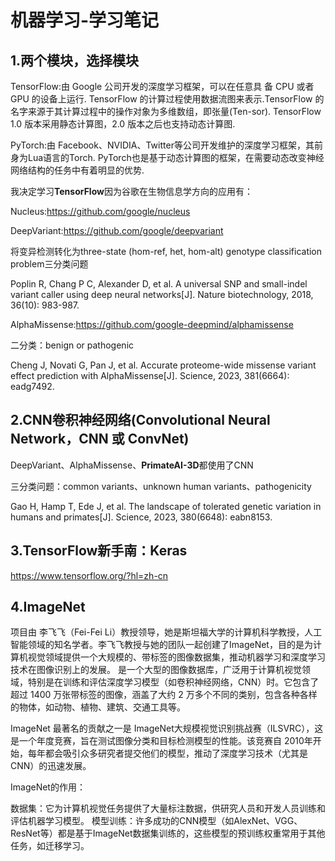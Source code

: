 # 机器学习-学习笔记

## 1.两个模块，选择模块

TensorFlow:由 Google 公司开发的深度学习框架，可以在任意具 备 CPU 或者 GPU 的设备上运行.
TensorFlow 的计算过程使用数据流图来表示.TensorFlow 的名字来源于其计算过程中的操作对象为多维数组，即张量(Ten-sor).
TensorFlow 1.0 版本采用静态计算图，2.0 版本之后也支持动态计算图.

PyTorch:由 Facebook、NVIDIA、Twitter等公司开发维护的深度学习框架，其前身为Lua语言的Torch.
PyTorch也是基于动态计算图的框架，在需要动态改变神经网络结构的任务中有着明显的优势.

我决定学习**TensorFlow**因为谷歌在生物信息学方向的应用有：

Nucleus:https://github.com/google/nucleus

DeepVariant:https://github.com/google/deepvariant 

将变异检测转化为three-state (hom-ref, het, hom-alt) genotype classification problem三分类问题

Poplin R, Chang P C, Alexander D, et al. A universal SNP and small-indel variant caller using deep neural networks[J]. Nature biotechnology, 2018, 36(10): 983-987.

AlphaMissense:https://github.com/google-deepmind/alphamissense

二分类：benign or pathogenic

Cheng J, Novati G, Pan J, et al. Accurate proteome-wide missense variant effect prediction with AlphaMissense[J]. Science, 2023, 381(6664): eadg7492.

## 2.CNN卷积神经网络(Convolutional Neural Network，CNN 或 ConvNet)

DeepVariant、AlphaMissense、**PrimateAI-3D**都使用了CNN

三分类问题：common variants、unknown human variants、pathogenicity

Gao H, Hamp T, Ede J, et al. The landscape of tolerated genetic variation in humans and primates[J]. Science, 2023, 380(6648): eabn8153.


## 3.TensorFlow新手南：Keras

https://www.tensorflow.org/?hl=zh-cn


## 4.ImageNet

项目由 李飞飞（Fei-Fei Li）教授领导，她是斯坦福大学的计算机科学教授，人工智能领域的知名学者。李飞飞教授与她的团队一起创建了ImageNet，目的是为计算机视觉领域提供一个大规模的、带标签的图像数据集，推动机器学习和深度学习技术在图像识别上的发展。
是一个大型的图像数据库，广泛用于计算机视觉领域，特别是在训练和评估深度学习模型（如卷积神经网络，CNN）时。它包含了超过 1400 万张带标签的图像，涵盖了大约 2 万多个不同的类别，包含各种各样的物体，如动物、植物、建筑、交通工具等。

ImageNet 最著名的贡献之一是 ImageNet大规模视觉识别挑战赛（ILSVRC），这是一个年度竞赛，旨在测试图像分类和目标检测模型的性能。该竞赛自 2010年开始，每年都会吸引众多研究者提交他们的模型，推动了深度学习技术（尤其是CNN）的迅速发展。

ImageNet的作用：

数据集：它为计算机视觉任务提供了大量标注数据，供研究人员和开发人员训练和评估机器学习模型。
模型训练：许多成功的CNN模型（如AlexNet、VGG、ResNet等）都是基于ImageNet数据集训练的，这些模型的预训练权重常用于其他任务，如迁移学习。